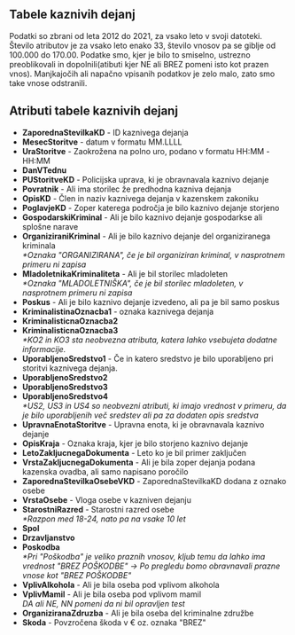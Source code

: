 

## Tabele kaznivih dejanj
Podatki so zbrani od leta 2012 do 2021, za vsako leto v svoji datoteki. Število atributov je za vsako leto enako 33, število vnosov pa se giblje od 100.000 do 170.00. Podatke smo, kjer je bilo to smiselno, ustrezno preoblikovali in dopolnili(atibuti kjer NE ali BREZ pomeni isto kot prazen vnos). Manjkajočih ali napačno vpisanih podatkov je zelo malo, zato smo take vnose odstranili.

## Atributi tabele kaznivih dejanj

- **ZaporednaStevilkaKD** - ID kaznivega dejanja
- **MesecStoritve** - datum v formatu MM.LLLL
- **UraStoritve** - Zaokrožena na polno uro, podano v formatu HH:MM -HH:MM
- **DanVTednu**
- **PUStoritveKD** - Policijska uprava, ki je obravnavala kaznivo dejanje
- **Povratnik**  - Ali ima storilec že predhodna kazniva dejanja
- **OpisKD** - Člen in naziv kaznivega dejanja v kazenskem zakoniku
- **PoglavjeKD** - Zoper katerega področja je bilo kaznivo dejanje storjeno
- **GospodarskiKriminal** - Ali je bilo kaznivo dejanje gospodarkse ali splošne narave
- **OrganiziraniKriminal** - Ali je bilo kaznivo dejanje del organiziranega kriminala
<br>*&ast;Oznaka "ORGANIZIRANA", če je bil organiziran kriminal, v nasprotnem primeru ni zapisa*
- **MladoletnikaKriminaliteta** - Ali je bil storilec mladoleten
<br>*&ast;Oznaka "MLADOLETNIŠKA", če je bil storilec mladoleten, v nasprotnem primeru ni zapisa*
- **Poskus** - Ali je bilo kaznivo dejanje izvedeno, ali pa je bil samo poskus
- **KriminalistinaOznacba1** - oznaka kaznivega dejanja
- **KriminalisticnaOznacba2**
- **KriminalisticnaOznacba3**
<br>*&ast;KO2 in KO3 sta neobvezna atributa, katera lahko vsebujeta dodatne informacije.*
- **UporabljenoSredstvo1** - Če in katero sredstvo je bilo uporabljeno pri storitvi kaznivega dejanja.
- **UporabljenoSredstvo2**
- **UporabljenoSredstvo3**
- **UporabljenoSredstvo4**
<br>*&ast;US2, US3 in US4 so neobvezni atributi, ki imajo vrednost v primeru, da je bilo uporabljenih več sredstev ali pa za dodaten opis sredstva*
- **UpravnaEnotaStoritve** - Upravna enota, ki je obravnavala kaznivo dejanje
- **OpisKraja** - Oznaka kraja, kjer je bilo storjeno kaznivo dejanje
- **LetoZakljucnegaDokumenta** - Leto ko je bil primer zaključen
- **VrstaZakljucnegaDokumenta** - Ali je bila zoper dejanja podana kazenska ovadba, ali samo napisano poročilo
- **ZaporednaStevilkaOsebeVKD** - ZaporednaStevilkaKD dodana z oznako osebe
- **VrstaOsebe** - Vloga osebe v kazniven dejanju
- **StarostniRazred** - Starostni razred osebe
<br>*&ast;Razpon med 18-24, nato pa na vsake 10 let*
- **Spol**
- **Drzavljanstvo**
- **Poskodba**
<br>*&ast;Pri "Poškodba" je veliko praznih vnosov, kljub temu da lahko ima vrednost "BREZ POŠKODBE" -> Po pregledu bomo obravnavali prazne vnose kot "BREZ POŠKODBE"*
- **VplivAlkohola** - Ali je bila oseba pod vplivom alkohola
- **VplivMamil** - Ali je bila oseba pod vplivom mamil
<br>*DA ali NE, NN pomeni da ni bil opravljen test*
- **OrganiziranaZdruzba** - Ali je bila oseba del kriminalne združbe
- **Skoda** - Povzročena škoda v € oz. oznaka "BREZ"
